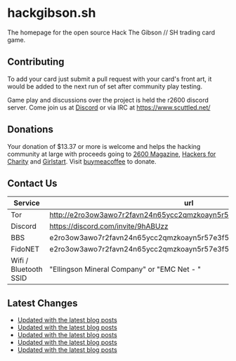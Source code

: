# hackgibson.sh
The homepage for the open source Hack The Gibson // SH trading card game.


## Contributing

To add your card just submit a pull request with your card's front art, it would be added to the next run of set after community play testing.

Game play and discussions over the project is held the r2600 discord server. Come join us at [Discord](https://discord.com/invite/9hABUzz) or via IRC at https://www.scuttled.net/


## Donations

Your donation of $13.37 or more is welcome and helps the hacking community at large with proceeds going to [2600 Magazine](https://2600.com/), [Hackers for Charity](https://hackersforcharity.org) and [Girlstart](https://girlstart.org).  Visit [buymeacoffee](https://www.buymeacoffee.com/hackgibson.sh) to donate.


## Contact Us

Service | url
-|-
Tor | http://e2ro3ow3awo7r2favn24n65ycc2qmzkoayn5r57e3f56nvjwdcgg32ad.onion
Discord | https://discord.com/invite/9hABUzz
BBS | e2ro3ow3awo7r2favn24n65ycc2qmzkoayn5r57e3f56nvjwdcgg32ad.onion:23
FidoNET | e2ro3ow3awo7r2favn24n65ycc2qmzkoayn5r57e3f56nvjwdcgg32ad.onion:24554
Wifi / Bluetooth SSID | "Ellingson Mineral Company" or "EMC Net - <fidonet address>"

## Latest Changes
<!-- BLOG-POST-LIST:START -->
- [Updated with the latest blog posts](https://github.com/DFW2600/hackgibson.sh/commit/79c7be5ec3ad5579b3fc4690cc6c2a80f1277680)
- [Updated with the latest blog posts](https://github.com/DFW2600/hackgibson.sh/commit/6dce21b64f852fd07c525e5987cbc519a75ab3f2)
- [Updated with the latest blog posts](https://github.com/DFW2600/hackgibson.sh/commit/9261600f08471046ebfb1d190ef7b1e55696e81a)
- [Updated with the latest blog posts](https://github.com/DFW2600/hackgibson.sh/commit/ab2885da73fb25a8b441977128f74a95f1729deb)
- [Updated with the latest blog posts](https://github.com/DFW2600/hackgibson.sh/commit/273e7cc820556d86d3b5a3a2907d5f3eff690889)
<!-- BLOG-POST-LIST:END -->
